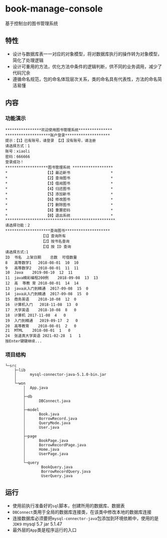 # book-manage-console

基于控制台的图书管理系统

## 特性

- 设计与数据库表一一对应的对象模型，将对数据库执行的操作转为对象模型，简化了处理逻辑
- 设计可重用的方法，优化方法中条件的逻辑判断，供不同的业务调用，减少了代码冗余
- 遵循命名规范，包的命名体现层次关系，类的命名具有代表性，方法的命名简洁易懂

## 内容

### 功能演示

```shell
****************欢迎使用图书管理系统***************
********************账户登录********************
提示：【1】已有账号，请登录 【2】没有账号，请注册
请选择方式：1
账号：xiaoli
密码：666666
登录成功！
*******************图书管理系统 ******************
*                 【1】最近新书                  *
*                 【2】查询图书                  *
*                 【3】借阅图书                  *
*                 【4】归还图书                  *
*                 【5】添加新书                  *
*                 【6】修改图书                  *
*                 【7】删除图书                  *
*                 【8】重置密码                  *
*                 【0】退出系统                  *
*************************************************
请选择功能：2
********************查询图书********************
                【1】查询所有
                【2】按书名查询
                【3】按 ID 查询
请选择方式:1
ID	书名	上架日期	总数	可借数量
8	高等数学1	2018-08-01	10	10
9	高等数学2	2018-08-01	11	11
10	Java	2019-08-10	12	11
11	java精彩编程200例	2018-09-08	13	13
12	高  等教 育	2018-08-01	14	14
13	java从入门到精通	2017-09-08	15	0
14	java从入门到精通	2017-09-08	15	0
15	商务英语	2018-10-08	12	0
16	计算机入门	2018-11-08	13	0
17	大学英语	2018-10-08	8	0
18	计算机	2017-11-08	4	0
19	入门到精通	2019-09-17	2	0
20	高等教育	2018-08-01	2	0
21	MTML	2018-08-01	1	0
24	张道真大学英语	2021-02-28	1	1
按Enter键键继续...
```



### 项目结构

```shell
└─src
    ├─lib
    │      mysql-connector-java-5.1.0-bin.jar
    │
    └─won
        │  App.java
        │
        ├─db
        │      DBConnect.java
        │
        ├─model
        │      Book.java
        │      BorrowRecord.java
        │      QueryMode.java
        │      User.java
        │
        ├─page
        │      BookPage.java
        │      BorrowRecordPage.java
        │      Home.java
        │      UserPage.java
        │
        └─query
                BookQuery.java
                BorrowRecordQuery.java
                UserQuery.java
```

## 运行

- 使用前执行准备好的`sql`脚本，创建所用的数据库、数据表
- `DBConnect`类用于全局的数据库连接类，在该类中修改本地的数据库连接
- 连接数据库必须要把`mysql-connector-java`包添加到环境依赖中，使用的是`JDK9` mysql 5.7  jar  5.1.47
- 最外层的`App`类是程序运行的入口

